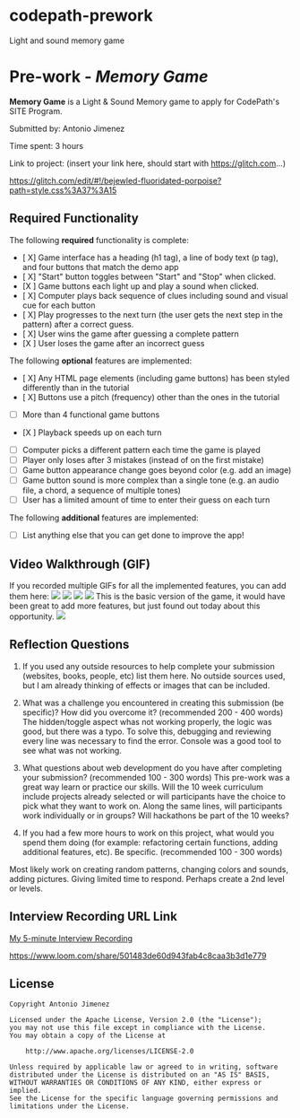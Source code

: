 # codepath-prework
Light and sound memory game


# Pre-work - *Memory Game*

**Memory Game** is a Light & Sound Memory game to apply for CodePath's SITE Program. 

Submitted by: Antonio Jimenez

Time spent: 3 hours

Link to project: (insert your link here, should start with https://glitch.com...)

https://glitch.com/edit/#!/bejewled-fluoridated-porpoise?path=style.css%3A37%3A15

## Required Functionality

The following **required** functionality is complete:

* [ X] Game interface has a heading (h1 tag), a line of body text (p tag), and four buttons that match the demo app
* [ X] "Start" button toggles between "Start" and "Stop" when clicked. 
* [X ] Game buttons each light up and play a sound when clicked. 
* [ X] Computer plays back sequence of clues including sound and visual cue for each button
* [ X] Play progresses to the next turn (the user gets the next step in the pattern) after a correct guess. 
* [ X] User wins the game after guessing a complete pattern
* [X ] User loses the game after an incorrect guess

The following **optional** features are implemented:

* [ X] Any HTML page elements (including game buttons) has been styled differently than in the tutorial
* [ X] Buttons use a pitch (frequency) other than the ones in the tutorial
* [ ] More than 4 functional game buttons
* [X ] Playback speeds up on each turn
* [ ] Computer picks a different pattern each time the game is played
* [ ] Player only loses after 3 mistakes (instead of on the first mistake)
* [ ] Game button appearance change goes beyond color (e.g. add an image)
* [ ] Game button sound is more complex than a single tone (e.g. an audio file, a chord, a sequence of multiple tones)
* [ ] User has a limited amount of time to enter their guess on each turn

The following **additional** features are implemented:

- [ ] List anything else that you can get done to improve the app!

## Video Walkthrough (GIF)

If you recorded multiple GIFs for all the implemented features, you can add them here:
![](gif1-link-here)
![](gif2-link-here)
![](gif3-link-here)
![](gif4-link-here)
This is the basic version of the game, it would have been great to add more features, but just found out today about this opportunity. 
![](https://i.imgur.com/06QPVpF.gif)


## Reflection Questions
1. If you used any outside resources to help complete your submission (websites, books, people, etc) list them here. 
No outside sources used, but I am already thinking of effects or images that can be included. 

2. What was a challenge you encountered in creating this submission (be specific)? How did you overcome it? (recommended 200 - 400 words) 
The hidden/toggle aspect whas not working properly, the logic was good, but there was a typo. To solve this, debugging and reviewing every line was necessary to find the error. Console was a good tool to see what was not working. 

3. What questions about web development do you have after completing your submission? (recommended 100 - 300 words) 
This pre-work was a great way learn or practice our skills. Will the 10 week curriculum include projects already selected or will participants have the choice to pick what they want to work on. Along the same lines, will participants work individually or in groups? Will hackathons be part of the 10 weeks?

4. If you had a few more hours to work on this project, what would you spend them doing (for example: refactoring certain functions, adding additional features, etc). Be specific. (recommended 100 - 300 words) 

Most likely work on creating random patterns, changing colors and sounds, adding pictures. Giving limited time to respond. Perhaps create a 2nd level or levels. 



## Interview Recording URL Link

[My 5-minute Interview Recording](your-link-here)

https://www.loom.com/share/501483de60d943fab4c8caa3b3d1e779


## License

    Copyright Antonio Jimenez

    Licensed under the Apache License, Version 2.0 (the "License");
    you may not use this file except in compliance with the License.
    You may obtain a copy of the License at

        http://www.apache.org/licenses/LICENSE-2.0

    Unless required by applicable law or agreed to in writing, software
    distributed under the License is distributed on an "AS IS" BASIS,
    WITHOUT WARRANTIES OR CONDITIONS OF ANY KIND, either express or implied.
    See the License for the specific language governing permissions and
    limitations under the License.